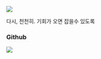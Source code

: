 
<div>
<div>
	<img src="https://capsule-render.vercel.app/api?type=waving&color=auto&height=200&section=header&text=changDDAO%20Github!&fontSize=90" />	
</div>
<p>다시, 천천히. 기회가 오면 잡을수 있도록</p>
</div>



### Github
<img src="https://github-readme-stats.vercel.app/api/top-langs/?username=changDDAO&layout=compact">
<br>




